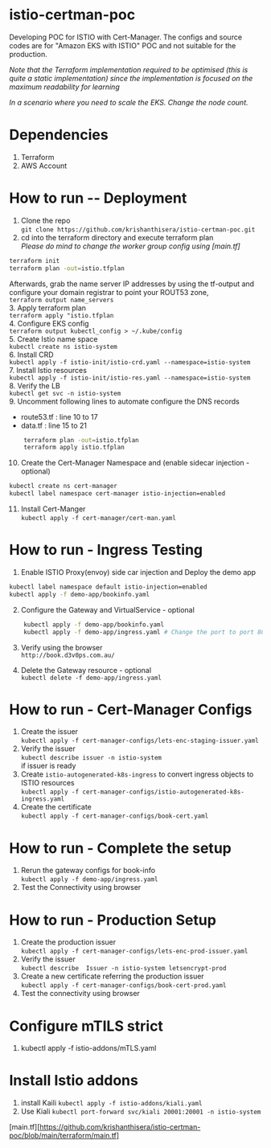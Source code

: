 # istio-certman-poc
Developing POC for ISTIO with Cert-Manager.  The configs and source codes are for "Amazon EKS with ISTIO" POC and not suitable for the production.

*Note that the Terraform implementation required to be optimised (this is quite a static implementation) since the implementation is focused on the maximum readability for learning*  

*In a scenario where you need to scale the EKS. Change the node count.*

# Dependencies
1. Terraform
2. AWS Account

# How to run -- Deployment
1. Clone the repo  
`git clone https://github.com/krishanthisera/istio-certman-poc.git`  
2. cd into the terraform directory and execute terraform plan  
*Please do mind to change the worker group config using [main.tf]*  
```sh
terraform init
terraform plan -out=istio.tfplan
```  
Afterwards, grab the name server IP addresses by using the tf-output and configure your domain registrar to point your ROUT53 zone,  
`terraform output name_servers`  
3. Apply terraform plan  
`terraform apply "istio.tfplan`  
4. Configure EKS config  
`terraform output kubectl_config > ~/.kube/config`  
5. Create Istio name space  
`kubectl create ns istio-system`  
6. Install CRD  
`kubectl apply -f istio-init/istio-crd.yaml --namespace=istio-system`  
7. Install Istio resources  
`kubectl apply -f istio-init/istio-res.yaml --namespace=istio-system`  
8. Verify the LB  
`kubectl get svc -n istio-system`  
9. Uncomment following lines to automate configure the DNS records 
  - route53.tf : line 10 to 17
  - data.tf : line 15 to 21
```sh
    terraform plan -out=istio.tfplan
    terraform apply istio.tfplan
```
10. Create the Cert-Manager Namespace and (enable sidecar injection - optional) 
```sh
kubectl create ns cert-manager  
kubectl label namespace cert-manager istio-injection=enabled
```
11. Install Cert-Manger  
`kubectl apply -f cert-manager/cert-man.yaml`  

# How to run - Ingress Testing
1. Enable ISTIO Proxy(envoy) side car injection and Deploy the demo app  
```sh
kubectl label namespace default istio-injection=enabled
kubectl apply -f demo-app/bookinfo.yaml
```
2. Configure the Gateway and VirtualService - optional  
```sh
    kubectl apply -f demo-app/bookinfo.yaml
    kubectl apply -f demo-app/ingress.yaml # Change the port to port 80 prior to run
```
3. Verify using the browser  
`http://book.d3v0ps.com.au/`  

4. Delete the Gateway resource - optional  
`kubectl delete -f demo-app/ingress.yaml`  

# How to run - Cert-Manager Configs  
1. Create the issuer  
`kubectl apply -f cert-manager-configs/lets-enc-staging-issuer.yaml`  
2. Verify the issuer  
`kubectl describe issuer -n istio-system`  
if issuer is ready  
3. Create `istio-autogenerated-k8s-ingress` to convert ingress objects to ISTIO resources  
`kubectl apply -f cert-manager-configs/istio-autogenerated-k8s-ingress.yaml`  
4. Create the certificate  
`kubectl apply -f cert-manager-configs/book-cert.yaml`  

# How to run - Complete the setup  
1. Rerun the gateway configs for book-info  
`kubectl apply -f demo-app/ingress.yaml`  
2. Test the Connectivity using browser  

# How to run - Production Setup  
1. Create the production issuer  
`kubectl apply -f cert-manager-configs/lets-enc-prod-issuer.yaml`  
2. Verify the issuer  
`kubectl describe  Issuer -n istio-system letsencrypt-prod`  
3. Create a new certificate referring the production issuer  
`kubectl apply -f cert-manager-configs/book-cert-prod.yaml `
4. Test the connectivity using browser

# Configure mTILS strict
1. kubectl apply -f istio-addons/mTLS.yaml

# Install Istio addons
1. install Kaili
`kubectl apply -f istio-addons/kiali.yaml`
2. Use Kiali
`kubectl port-forward svc/kiali 20001:20001 -n istio-system`


[main.tf][https://github.com/krishanthisera/istio-certman-poc/blob/main/terraform/main.tf]



